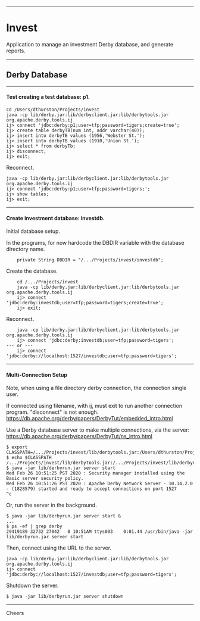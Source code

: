 --------------------------------------------------------------------------------
# Invest
  
Application to manage an investment Derby database, and generate reports.

--------------------------------------------------------------------------------
## Derby Database

-------------------------------------------
#### Test creating a test database: p1.
````
cd /Users/dthurston/Projects/invest
java -cp lib/derby.jar:lib/derbyclient.jar:lib/derbytools.jar org.apache.derby.tools.ij
ij> connect 'jdbc:derby:p1;user=tfp;password=tigers;create=true';
ij> create table derbyTB(num int, addr varchar(40));
ij> insert into derbyTB values (1956,'Webster St.');
ij> insert into derbyTB values (1910,'Union St.');
ij> select * from derbyTb;
ij> disconnect;
ij> exit;
````
Reconnect.
````
java -cp lib/derby.jar:lib/derbyclient.jar:lib/derbytools.jar org.apache.derby.tools.ij
ij> connect 'jdbc:derby:p1;user=tfp;password=tigers;';
ij> show tables;
ij> exit;
````
-------------------------------------------
#### Create investment database: investdb.

Initial database setup.

In the programs, for now hardcode the DBDIR variable with the database directory name.
````
    private String DBDIR = "/.../Projects/invest/investdb";
````
Create the database.
````
    cd /.../Projects/invest
    java -cp lib/derby.jar:lib/derbyclient.jar:lib/derbytools.jar org.apache.derby.tools.ij
    ij> connect 'jdbc:derby:investdb;user=tfp;password=tigers;create=true';
    ij> exit;
````
Reconnect.
````
    java -cp lib/derby.jar:lib/derbyclient.jar:lib/derbytools.jar org.apache.derby.tools.ij
    ij> connect 'jdbc:derby:investdb;user=tfp;password=tigers';
--- or ---
    ij> connect 'jdbc:derby://localhost:1527/investdb;user=tfp;password=tigers';
````

-------------------------------------------
#### Multi-Connection Setup

Note, when using a file directory derby connection, the connection single user.

If connected using filename, with ij, must exit to run another connection program. "disconnect" is not enough.
https://db.apache.org/derby/papers/DerbyTut/embedded_intro.html

Use a Derby database server to make multiple connections, via the server:
https://db.apache.org/derby/papers/DerbyTut/ns_intro.html
````
$ export CLASSPATH=/.../Projects/invest/lib/derbytools.jar:/Users/dthurston/Projects/invest/lib/derbynet.jar:.
$ echo $CLASSPATH
/.../Projects/invest/lib/derbytools.jar:/.../Projects/invest/lib/derbynet.jar:.
$ java -jar lib/derbyrun.jar server start
Wed Feb 26 10:51:25 PST 2020 : Security manager installed using the Basic server security policy.
Wed Feb 26 10:51:26 PST 2020 : Apache Derby Network Server - 10.14.2.0 - (1828579) started and ready to accept connections on port 1527
^c
````
Or, run the server in the background.
````
$ java -jar lib/derbyrun.jar server start &
...
$ ps -ef | grep derby
29419189 32732 27042   0 10:51AM ttys003    0:01.44 /usr/bin/java -jar lib/derbyrun.jar server start
````
Then, connect using the URL to the server.
````
java -cp lib/derby.jar:lib/derbyclient.jar:lib/derbytools.jar org.apache.derby.tools.ij
ij> connect 'jdbc:derby://localhost:1527/investdb;user=tfp;password=tigers';
````
Shutdown the server.
````
$ java -jar lib/derbyrun.jar server shutdown
````

--------------------------------------------------------------------------------
Cheers